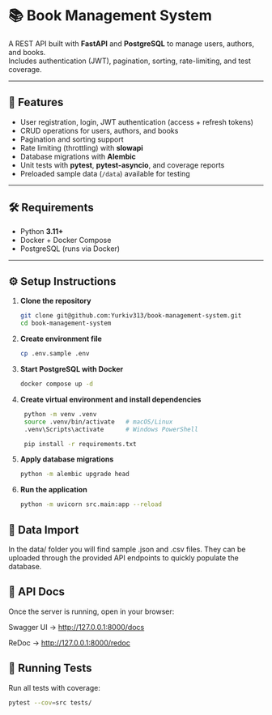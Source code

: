 # 📚 Book Management System  

A REST API built with **FastAPI** and **PostgreSQL** to manage users, authors, and books.  
Includes authentication (JWT), pagination, sorting, rate-limiting, and test coverage.  

---

## 🚀 Features
- User registration, login, JWT authentication (access + refresh tokens)  
- CRUD operations for users, authors, and books  
- Pagination and sorting support  
- Rate limiting (throttling) with **slowapi**  
- Database migrations with **Alembic**  
- Unit tests with **pytest**, **pytest-asyncio**, and coverage reports  
- Preloaded sample data (`/data`) available for testing  

---

## 🛠️ Requirements
- Python **3.11+**  
- Docker + Docker Compose  
- PostgreSQL (runs via Docker)  

---

## ⚙️ Setup Instructions

1. **Clone the repository**
   ```bash
   git clone git@github.com:Yurkiv313/book-management-system.git
   cd book-management-system
   
2. **Create environment file**
   ```bash
   cp .env.sample .env

3. **Start PostgreSQL with Docker**
   ```bash
   docker compose up -d

4. **Create virtual environment and install dependencies**
   ```bash
    python -m venv .venv
    source .venv/bin/activate   # macOS/Linux
    .venv\Scripts\activate      # Windows PowerShell

    pip install -r requirements.txt

5. **Apply database migrations**
   ```bash
   python -m alembic upgrade head

6. **Run the application**
   ```bash
   python -m uvicorn src.main:app --reload
   
## 📂 Data Import
In the data/ folder you will find sample .json and .csv files.
They can be uploaded through the provided API endpoints to quickly populate the database.

## 📑 API Docs
Once the server is running, open in your browser:

Swagger UI → http://127.0.0.1:8000/docs

ReDoc → http://127.0.0.1:8000/redoc

## 🧪 Running Tests
Run all tests with coverage:
   ```bash
   pytest --cov=src tests/
